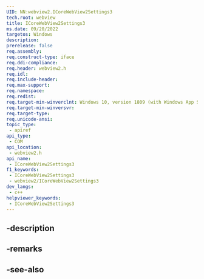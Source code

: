 ```yaml
---
UID: NN:webview2.ICoreWebView2Settings3
tech.root: webview
title: ICoreWebView2Settings3
ms.date: 09/20/2022
targetos: Windows
description: 
prerelease: false
req.assembly: 
req.construct-type: iface
req.ddi-compliance: 
req.header: webview2.h
req.idl: 
req.include-header: 
req.max-support: 
req.namespace: 
req.redist: 
req.target-min-winverclnt: Windows 10, version 1809 (with Windows App SDK 1.1 or later)
req.target-min-winversvr: 
req.target-type: 
req.unicode-ansi: 
topic_type:
 - apiref
api_type:
 - COM
api_location:
 - webview2.h
api_name:
 - ICoreWebView2Settings3
f1_keywords:
 - ICoreWebView2Settings3
 - webview2/ICoreWebView2Settings3
dev_langs:
 - c++
helpviewer_keywords:
 - ICoreWebView2Settings3
---
```


## -description

## -remarks

## -see-also

